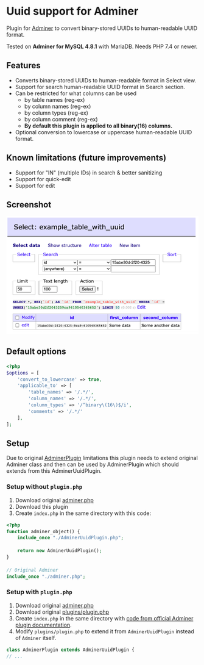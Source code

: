 # Uuid support for Adminer
Plugin for [Adminer](https://www.adminer.org/) to convert binary-stored UUIDs to human-readable UUID format.

Tested on **Adminer for MySQL 4.8.1** with MariaDB.
Needs PHP 7.4 or newer.

## Features
- Converts binary-stored UUIDs to human-readable format in Select view.
- Support for search human-readable UUID format in Search section.
- Can be restricted for what columns can be used
  - by table names (reg-ex)
  - by column names (reg-ex)
  - by column types (reg-ex)
  - by column comment (reg-ex)
  - **By default this plugin is applied to all binary(16) columns.**
- Optional conversion to lowercase or uppercase human-readable UUID format.

## Known limitations (future improvements)
- Support for "IN" (multiple IDs) in search & better sanitizing
- Support for quick-edit
- Support for edit

## Screenshot
![Screenshot](screenshot.png)

## Default options
```php
<?php
$options = [
    'convert_to_lowercase' => true,
    'applicable_to' => [
        'table_names' => '/.*/',
        'column_names' => '/.*/',
        'column_types' => '/^binary\(16\)$/i',
        'comments' => '/.*/'
    ],
];
```

## Setup
Due to original [AdminerPlugin](https://raw.githubusercontent.com/vrana/adminer/master/plugins/plugin.php) limitations this plugin needs to extend original Adminer class and then can be used by AdminerPlugin which should extends from this AdminerUuidPlugin.

### Setup without `plugin.php`
1. Download original [adminer.php](https://www.adminer.org/en/#download)
2. Download this plugin
3. Create `index.php` in the same directory with this code:
```php
<?php
function adminer_object() {
    include_once "./AdminerUuidPlugin.php";
    
    return new AdminerUuidPlugin();
}

// Original Adminer
include_once "./adminer.php";
```

### Setup with `plugin.php`
1. Download original [adminer.php](https://www.adminer.org/en/#download)
2. Download original [plugins/plugin.php](https://raw.githubusercontent.com/vrana/adminer/master/plugins/plugin.php)
3. Create `index.php` in the same directory with [code from official Adminer plugin documentation](https://www.adminer.org/en/plugins/).
4. Modify `plugins/plugin.php` to extend it from `AdminerUuidPlugin` instead of `Adminer` itself.
```php
class AdminerPlugin extends AdminerUuidPlugin {
// ...
```
